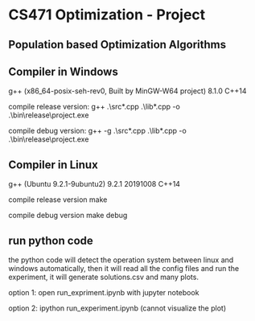 # CS471 Optimization - Project

## Population based Optimization Algorithms

## Compiler in Windows
g++ (x86_64-posix-seh-rev0, Built by MinGW-W64 project) 8.1.0
C++14

compile release version: 
g++ .\src\*.cpp .\lib\*.cpp -o .\bin\release\project.exe

compile debug version: 
g++ -g .\src\*.cpp .\lib\*.cpp -o .\bin\release\project.exe

## Compiler in Linux
g++ (Ubuntu 9.2.1-9ubuntu2) 9.2.1 20191008
C++14

compile release version
make 

compile debug version
make debug

## run python code
the python code will detect the operation system between linux and windows automatically, then it will read all the config files and run the experiment, it will generate solutions.csv and many plots.

option 1: open run_expriment.ipynb with jupyter notebook

option 2: ipython run_experiment.ipynb (cannot visualize the plot)